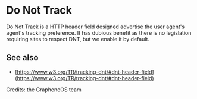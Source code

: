 # Do Not Track

Do Not Track is a HTTP header field designed advertise the user agent's agent's
tracking preference. It has dubious benefit as there is no legislation requiring
sites to respect DNT, but we enable it by default.

## See also

*   [https://www.w3.org/TR/tracking-dnt/#dnt-header-field](https://www.w3.org/TR/tracking-dnt/#dnt-header-field)

Credits: the GrapheneOS team
